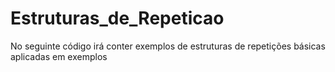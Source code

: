 # Estruturas_de_Repeticao
No seguinte código irá conter exemplos de estruturas de repetições básicas aplicadas em exemplos 

